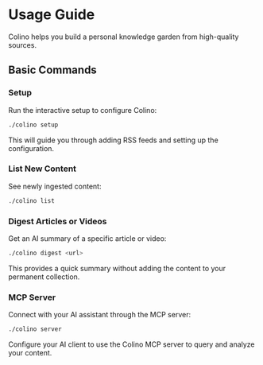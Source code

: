 # Usage Guide

Colino helps you build a personal knowledge garden from high-quality sources.

## Basic Commands

### Setup
Run the interactive setup to configure Colino:

```bash
./colino setup
```

This will guide you through adding RSS feeds and setting up the configuration.

### List New Content
See newly ingested content:

```bash
./colino list
```

### Digest Articles or Videos
Get an AI summary of a specific article or video:

```bash
./colino digest <url>
```

This provides a quick summary without adding the content to your permanent collection.

### MCP Server
Connect with your AI assistant through the MCP server:

```bash
./colino server
```

Configure your AI client to use the Colino MCP server to query and analyze your content.
